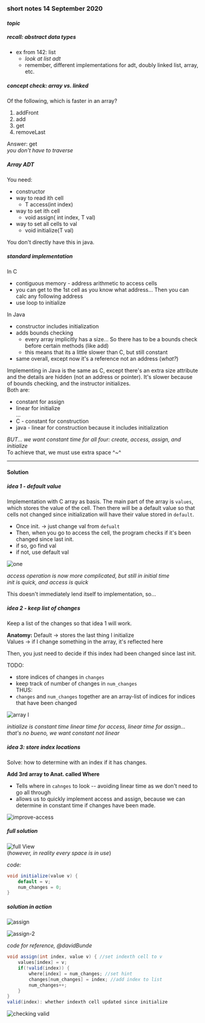 ### short notes 14 September 2020
#### _topic_
   
##### recall: abstract data types
- ex from 142: list   
	- _look at list adt_   
	- remember, different implementations for adt, doubly linked list, array, etc.   
   
##### _concept check: array vs. linked_
Of the following, which is faster in an array?   
1. addFront   
2. add   
3. get   
4. removeLast   
   
Answer: get   
_you don't have to traverse_
   
##### Array ADT
You need:   
- constructor   
- way to read ith cell   
	- T access(int index)   
- way to set ith cell   
	- void assign( int index, T val)   
- way to set all cells to val   
	- void initialize(T val)   
   
You don't directly have this in java.   

##### standard implementation
In C   
- contiguous memory - address arithmetic to access cells   
- you can get to the 1st cell as you know what address... Then you can calc any following address   
- use loop to initialize   
   
In Java   
- constructor includes initialization   
- adds bounds checking   
	- every array implicitly has a size... So there has to be a bounds check before certain methods (like add)   
	- this means that its a little slower than C, but still constant   
- same overall, except now it's a reference not an address (_what?_)   
   
Implementing in Java is the same as C, except there's an extra size attribute and the details are hidden (not an address or pointer). It's slower because of bounds checking, and the instructor initializes.   
Both are:   
- constant for assign   
- linear for initialize   
...   
- C - constant for construction   
- java - linear for construction because it includes initialization   
   
_BUT... we want constant time for all four: create, access, assign, and initialize_   
To achieve that, we must use extra space ^~^   
   
---
   
#### Solution
##### idea 1 - default value
Implementation with C array as basis.
 The main part of the array is `values`, which stores the value of the cell.
 Then there will be a default value so that cells not changed since initialization will have their value stored in `default`.   
   
- Once init.  ->  just change val from `defualt`   
- Then, when you go to access the cell, the program checks if it's been changed since last init.   
- if so, go find val   
- if not, use default val   
   
![one](./two-part.png)  
    
_access operation is now more complicated, but still in initial time_   
_init is quick, and access is quick_   
   
This doesn't immediately lend itself to implementation, so...   
   
##### idea 2 - keep list of changes
Keep a list of the changes so that idea 1 will work.   
   
__Anatomy:__
Default -> stores the last thing I initialize   
Values -> if I change something in the array, it's reflected here   
  
Then, you just need to decide if this index had been changed since last init.   
    
TODO:   
- store indices of changes in `changes`   
- keep track of number of changes in `num_changes`   
THUS:    
- `changes` and `num_changes` together are an array-list of indices for indices that have been changed     
    
![array I](./keep-list-of-changes.png)   
    
_initialize is constant time_
_linear time for access, linear time for assign... that's no bueno, we want constant not linear_    
    
##### idea 3: store index locations
Solve: how to determine with an index if it has changes.     
    
__Add 3rd array to Anat. called Where__     
- Tells where in `cahnges` to look -- avoiding linear time as we don't need to go all through   
- allows us to quickly implement access and assign, because we can determine in constant time if changes have been made.   
    
![improve-access](./index-locations.png)    
    
##### full solution
![full View](./full-view.png)    
(_however, in reality every space is in use_)
    
_code:_   
```java
void initialize(value v) {
    default = v;
    num_changes = 0;
}
```
    
##### solution in action    
![assign](./assign-ex.png)  
    
![assign-2](./assing-ex-2.png)  
    
_code for reference, @davidBunde_   
```java
void assign(int index, value v) { //set indexth cell to v
    values[index] = v;
    if(!valid(index)) {
        where[index] = num_changes; //set hint
        changes[num_changes] = index; //add index to list
        num_changes++;
    }
}
valid(index): whether indexth cell updated since initialize
```
   
![checking valid](./check-valid.png)    
     
